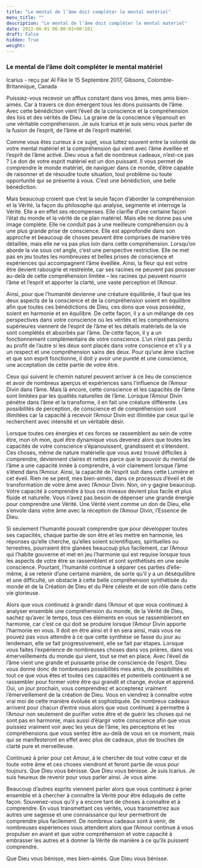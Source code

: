 ```yaml
---
title: "Le mental de l’âme doit compléter le mental matériel"
menu_title: ""
description: "Le mental de l’âme doit compléter le mental matériel"
date: 2022-06-01 06:00:01+00:101
draft: False
hidden: True
weight:
---
```

### Le mental de l’âme doit compléter le mental matériel

Icarius - reçu par Al Fike le 15 Septembre 2017, Gibsons, Colombie-Britannique, Canada

Puissiez-vous recevoir un afflux constant dans vos âmes, mes amis bien-aimés. Car à travers ce don émergent tous les dons puissants de l’âme. Avec cette bénédiction vient l’éveil de la conscience et la compréhension des lois et des vérités de Dieu. La graine de la conscience s’épanouit en une véritable compréhension. Je suis Icarius et je suis venu vous parler de la fusion de l’esprit, de l’âme et de l’esprit matériel.

Comme vous êtes curieux à ce sujet, vous luttez souvent entre la volonté de votre mental matériel et la compréhension qui vient avec l’âme éveillée et l’esprit de l’âme activé. Dieu vous a fait de nombreux cadeaux, n’est-ce pas ? Le don de votre esprit matériel est un don puissant. Il vous permet de comprendre le monde matériel, de naviguer dans ce monde, d’être capable de raisonner et de résoudre toute situation, tout problème ou toute opportunité qui se présente à vous. C’est une bénédiction, une belle bénédiction.

Mais beaucoup croient que c’est la seule façon d’aborder la compréhension et la Vérité, la façon du philosophe qui analyse, segmente et interroge la Vérité. Elle a en effet ses récompenses. Elle clarifie d’une certaine façon l’état du monde et la vérité de ce plan matériel. Mais elle ne donne pas une image complète. Elle ne conduit pas à une meilleure compréhension ou à une plus grande prise de conscience. Elle est approfondie dans son approche et beaucoup de choses peuvent être comprises de manière très détaillée, mais elle ne va pas plus loin dans cette compréhension. Lorsqu’on aborde la vie sous cet angle, c’est une perspective restrictive. Elle ne met pas en jeu toutes les nombreuses et belles prises de conscience et expériences qui accompagnent l’âme éveillée. Ainsi, la fleur qui est votre être devient rabougrie et restreinte, car ses racines ne peuvent pas pousser au-delà de cette compréhension limitée – les racines qui peuvent nourrir l’âme et l’esprit et apporter la clarté, une vaste perception et l’Amour.

Ainsi, pour que l’humanité devienne une créature équilibrée, il faut que les deux aspects de la conscience et de la compréhension soient en équilibre afin que toutes ces bénédictions de Dieu, ces dons que vous possédez, soient en harmonie et en équilibre. De cette façon, il y a un mélange de ces perspectives dans votre conscience où les vérités et les compréhensions supérieures viennent de l’esprit de l’âme et les détails matériels de la vie sont complétés et absorbés par l’âme. De cette façon, il y a un fonctionnement complémentaire de votre conscience. L’un n’est pas perdu au profit de l’autre si les deux sont placés dans votre conscience et s’il y a un respect et une compréhension sains des deux. Pour qu’une âme s’active et que son esprit fonctionne, il doit y avoir une pureté et une conscience, une acceptation de cette partie de votre être.

Ceux qui suivent le chemin naturel peuvent arriver à ce lieu de conscience et avoir de nombreux aperçus et expériences sans l’influence de l’Amour Divin dans l’âme. Mais là encore, cette conscience et les capacités de l’âme sont limitées par les qualités naturelles de l’âme. Lorsque l’Amour Divin pénètre dans l’âme et la transforme, il en fait une créature différente. Les possibilités de perception, de conscience et de compréhension sont illimitées car la capacité à recevoir l’Amour Divin est illimitée par ceux qui le recherchent avec intensité et un véritable désir.

Lorsque toutes ces énergies et ces forces se rassemblent au sein de votre être, mon oh mon, quel être dynamique vous devenez alors que toutes les capacités de votre conscience s’épanouissent, grandissent et s’étendent. Ces choses, même de nature matérielle que vous avez trouvé difficiles à comprendre, deviennent claires et nettes parce que le pouvoir du mental de l’âme a une capacité innée à comprendre, à voir clairement lorsque l’âme s’étend dans l’Amour. Ainsi, la capacité de l’esprit suit dans cette Lumière et cet éveil. Rien ne se perd, mes bien-aimés, dans ce processus d’éveil et de transformation de votre âme avec l’Amour Divin. Non, on y gagne beaucoup. Votre capacité à comprendre à tous ces niveaux devient plus facile et plus fluide et naturelle. Vous n’avez pas besoin de dépenser une grande énergie pour comprendre une Vérité. Une Vérité vient comme un don de Dieu, elle s’envole dans votre âme avec la réception de l’Amour Divin, l’Essence de Dieu.

Si seulement l’humanité pouvait comprendre que pour développer toutes ses capacités, chaque partie de son être et les mettre en harmonie, les réponses qu’elle cherche, qu’elles soient scientifiques, spirituelles ou terrestres, pourraient être glanées beaucoup plus facilement, car l’Amour qui l’habite gouverne et met en jeu l’harmonie qui est requise lorsque tous les aspects de votre être se rassemblent et sont synthétisés en une seule conscience. Pourtant, l’humanité continue à séparer ces parties d’elle-même, à se retenir d’une certaine manière, de sorte qu’il y a un déséquilibre et une difficulté, un obstacle à cette belle compréhension synthétisée du monde et de la Création de Dieu et du Père céleste et de son rôle dans cette vie glorieuse.

Alors que vous continuez à grandir dans l’Amour et que vous continuez à analyser ensemble une compréhension du monde, de la Vérité de Dieu, sachez qu’avec le temps, tous ces éléments en vous se rassembleront en harmonie, car c’est ce qui doit se produire lorsque l’Amour Divin apporte l’harmonie en vous. Il doit en être ainsi et il en sera ainsi, mais vous ne pouvez pas vous attendre à ce que cette synthèse se fasse du jour au lendemain, elle se fait progressivement, elle se fait par étapes. Lorsque vous faites l’expérience de nombreuses choses dans vos prières, dans vos émerveillements du monde qui vient, tout se met en place. Avec l’éveil de l’âme vient une grande et puissante prise de conscience de l’esprit. Dieu vous donne donc de nombreuses possibilités mes amis, de possibilités et tout ce que vous êtes et toutes ces capacités et potentiels continuent à se rassembler pour former votre être qui grandit et change, évolue et apprend. Oui, un jour prochain, vous comprendrez et accepterez vraiment l’émerveillement de la création de Dieu. Vous en viendrez à connaître votre vrai moi de cette manière évoluée et sophistiquée. De nombreux cadeaux arrivent pour chacun d’entre vous alors que vous continuez à permettre à l’Amour non seulement de purifier votre être et de guérir les choses qui ne sont pas en harmonie, mais aussi d’élargir votre conscience afin que vous puissiez vraiment voir avec les yeux de l’âme, les perceptions et les compréhensions que vous sentez être au-delà de vous en ce moment, mais qui se manifesteront en effet avec plus de cadeaux, plus de touches de clarté pure et merveilleuse.

Continuez à prier pour cet Amour, à le chercher de tout votre cœur et de toute votre âme et ces choses viendront et feront partie de vous pour toujours. Que Dieu vous bénisse. Que Dieu vous bénisse. Je suis Icarius. Je suis heureux de revenir pour vous parler ainsi. Je vous aime.

Beaucoup d’autres esprits viennent parler alors que vous continuez à prier ensemble et à chercher à connaître la Vérité pour être éduqués de cette façon. Souvenez-vous qu’il y a encore tant de choses à connaître et à comprendre. En vous transmettant ces vérités, vous transmettrez aux autres une sagesse et une connaissance qui leur permettront de comprendre plus facilement. De nombreux cadeaux sont à venir, de nombreuses expériences vous attendent alors que l’Amour continue à vous propulser en avant et que votre compréhension et votre capacité à embrasser les autres et à donner la Vérité de manière à ce qu’ils puissent comprendre.

Que Dieu vous bénisse, mes bien-aimés. Que Dieu vous bénisse.

